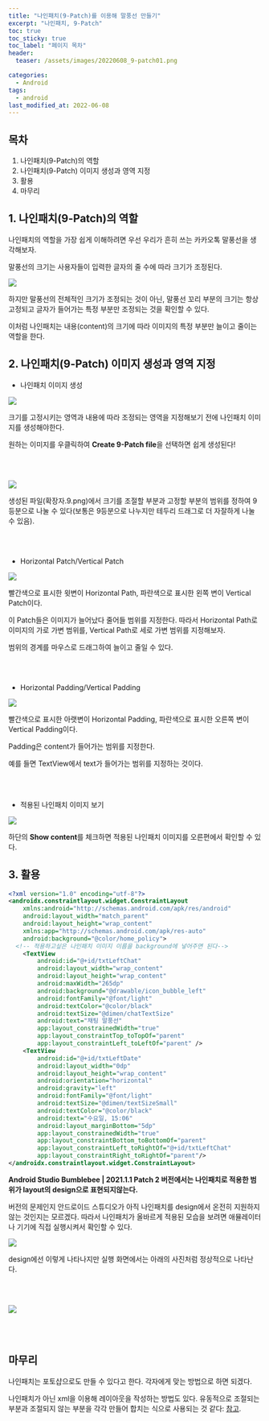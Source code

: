 ```yaml
---
title: "나인패치(9-Patch)를 이용해 말풍선 만들기"
excerpt: "나인패치, 9-Patch"
toc: true
toc_sticky: true
toc_label: "페이지 목차"
header:
  teaser: /assets/images/20220608_9-patch01.png

categories:
  - Android
tags:
  - android
last_modified_at: 2022-06-08
---
```


## 목차

1. 나인패치(9-Patch)의 역할
2. 나인패치(9-Patch) 이미지 생성과 영역 지정
3. 활용
4. 마무리<br>

## 1. 나인패치(9-Patch)의 역할

나인패치의 역할을 가장 쉽게 이해하려면 우선 우리가 흔히 쓰는 카카오톡 말풍선을 생각해보자.<br>

말풍선의 크기는 사용자들이 입력한 글자의 줄 수에 따라 크기가 조정된다.<br>

<img src="/assets/images/20220608_9-patch01.png">

하지만 말풍선의 전체적인 크기가 조정되는 것이 아닌, 말풍선 꼬리 부분의 크기는 항상 고정되고 글자가 들어가는 특정 부분만 조정되는 것을 확인할 수 있다.<br>

이처럼 나인패치는 내용(content)의 크기에 따라 이미지의 특정 부분만 늘이고 줄이는 역할을 한다. <br>

## 2. 나인패치(9-Patch) 이미지 생성과 영역 지정

* 나인패치 이미지 생성


<img src="/assets/images/20220608_9-patch02.png"><br>

크기를 고정시키는 영역과 내용에 따라 조정되는 영역을 지정해보기 전에 나인패치 이미지를 생성해야한다.<br>

원하는 이미지를 우클릭하여 **Create 9-Patch file**을 선택하면 쉽게 생성된다!<br>

<br><br>

<img src="/assets/images/20220608_9-patch03.png"><br>

생성된 파일(확장자.9.png)에서 크기를 조절할 부분과 고정할 부분의 범위를 정하여 9등분으로 나눌 수 있다(보통은 9등분으로 나누지만 테두리 드래그로 더 자잘하게 나눌 수 있음).<br>

<br>

<br>

* Horizontal Patch/Vertical Patch


<img src="/assets/images/20220608_9-patch04.png"><br>

빨간색으로 표시한 윗변이 Horizontal Path, 파란색으로 표시한 왼쪽 변이 Vertical Patch이다.<br>

이 Patch들은 이미지가 늘어났다 줄어들 범위를 지정한다. 따라서 Horizontal Path로 이미지의 가로 가변 범위를, Vertical Path로 세로 가변 범위를 지정해보자.<br>

범위의 경계를 마우스로 드래그하여 늘이고 줄일 수 있다.<br>

<br>

<br>

* Horizontal Padding/Vertical Padding

<img src="/assets/images/20220608_9-patch05.png"><br>

빨간색으로 표시한 아랫변이 Horizontal Padding, 파란색으로 표시한 오른쪽 변이 Vertical Padding이다.<br>

Padding은 content가 들어가는 범위를 지정한다.<br>

예를 들면 TextView에서 text가 들어가는 범위를 지정하는 것이다.<br>

<br>

<br>

* 적용된 나인패치 이미지 보기

<img src="/assets/images/20220608_9-patch06.png"><br>

하단의 **Show content**를 체크하면 적용된 나인패치 이미지를 오른편에서 확인할 수 있다.

## 3. 활용

```xml
<?xml version="1.0" encoding="utf-8"?>
<androidx.constraintlayout.widget.ConstraintLayout
    xmlns:android="http://schemas.android.com/apk/res/android"
    android:layout_width="match_parent"
    android:layout_height="wrap_content"
    xmlns:app="http://schemas.android.com/apk/res-auto"
    android:background="@color/home_policy">
  <!-- 적용하고싶은 나인패치 이미지 이름을 background에 넣어주면 된다-->
    <TextView
        android:id="@+id/txtLeftChat"
        android:layout_width="wrap_content"
        android:layout_height="wrap_content"
        android:maxWidth="265dp"
        android:background="@drawable/icon_bubble_left"
        android:fontFamily="@font/light"
        android:textColor="@color/black"
        android:textSize="@dimen/chatTextSize"
        android:text="채팅 말풍선"
        app:layout_constrainedWidth="true"
        app:layout_constraintTop_toTopOf="parent"
        app:layout_constraintLeft_toLeftOf="parent" />
    <TextView
        android:id="@+id/txtLeftDate"
        android:layout_width="0dp"
        android:layout_height="wrap_content"
        android:orientation="horizontal"
        android:gravity="left"
        android:fontFamily="@font/light"
        android:textSize="@dimen/textSizeSmall"
        android:textColor="@color/black"
        android:text="수요일, 15:06"
        android:layout_marginBottom="5dp"
        app:layout_constrainedWidth="true"
        app:layout_constraintBottom_toBottomOf="parent"
        app:layout_constraintLeft_toRightOf="@+id/txtLeftChat"
        app:layout_constraintRight_toRightOf="parent"/>
</androidx.constraintlayout.widget.ConstraintLayout>
```

**Android Studio Bumblebee | 2021.1.1 Patch 2 버전에서는 나인패치로 적용한 범위가 layout의 design으로 표현되지않는다.**<br>

버전의 문제인지 안드로이드 스튜디오가 아직 나인패치를 design에서 온전히 지원하지 않는 것인지는 모르겠다. 따라서 나인패치가 올바르게 적용된 모습을 보려면 애뮬레이터나 기기에 직접 실행시켜서 확인할 수 있다.<br>

<img src="/assets/images/20220608_9-patch07.png"><br>

design에선 이렇게 나타나지만 실행 화면에서는 아래의 사진처럼 정상적으로 나타난다.<br>

<br>

<br>

<img src="/assets/images/20220608_9-patch08.png"><br>

<br>

<br>

## 마무리

나인패치는 포토샵으로도 만들 수 있다고 한다. 각자에게 맞는 방법으로 하면 되겠다.<br>

나인패치가 아닌 xml을 이용해 레이아웃을 작성하는 방법도 있다. 유동적으로 조절되는 부분과 조절되지 않는 부분을 각각 만들어 합치는 식으로 사용되는 것 같다: [참고](https://lumasca.tistory.com/994).<br>
